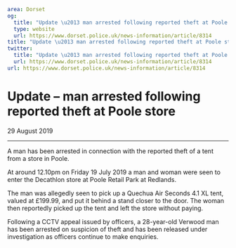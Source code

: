 ```yaml
area: Dorset
og:
  title: "Update \u2013 man arrested following reported theft at Poole store"
  type: website
  url: https://www.dorset.police.uk/news-information/article/8314
title: "Update \u2013 man arrested following reported theft at Poole store |"
twitter:
  title: "Update \u2013 man arrested following reported theft at Poole store"
  url: https://www.dorset.police.uk/news-information/article/8314
url: https://www.dorset.police.uk/news-information/article/8314
```

# Update – man arrested following reported theft at Poole store

29 August 2019

* * *

A man has been arrested in connection with the reported theft of a tent from a store in Poole.

At around 12.10pm on Friday 19 July 2019 a man and woman were seen to enter the Decathlon store at Poole Retail Park at Redlands.

The man was allegedly seen to pick up a Quechua Air Seconds 4.1 XL tent, valued at £199.99, and put it behind a stand closer to the door. The woman then reportedly picked up the tent and left the store without paying.

Following a CCTV appeal issued by officers, a 28-year-old Verwood man has been arrested on suspicion of theft and has been released under investigation as officers continue to make enquiries.
